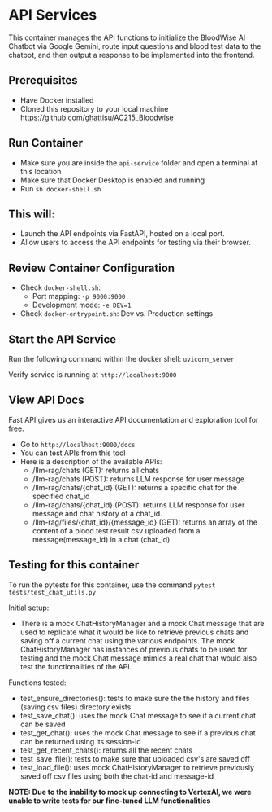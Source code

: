 # API Services

This container manages the API functions to initialize the BloodWise AI Chatbot via Google Gemini, route input questions and blood test data to the chatbot, and then output a response to be implemented into the frontend.

## Prerequisites
* Have Docker installed
* Cloned this repository to your local machine https://github.com/ghattisu/AC215_Bloodwise

## Run Container
- Make sure you are inside the `api-service` folder and open a terminal at this location
- Make sure that Docker Desktop is enabled and running
- Run `sh docker-shell.sh`

## This will:
* Launch the API endpoints via FastAPI, hosted on a local port. 
* Allow users to access the API endpoints for testing via their browser.

## Review Container Configuration
- Check `docker-shell.sh`: 
  - Port mapping: `-p 9000:9000`
  - Development mode: `-e DEV=1`
- Check `docker-entrypoint.sh`: Dev vs. Production settings

## Start the API Service

Run the following command within the docker shell: `uvicorn_server`

Verify service is running at `http://localhost:9000`

## View API Docs
Fast API gives us an interactive API documentation and exploration tool for free.
- Go to `http://localhost:9000/docs`
- You can test APIs from this tool
- Here is a description of the available APIs:
  - /llm-rag/chats (GET): returns all chats
  - /llm-rag/chats (POST): returns LLM response for user message
  - /llm-rag/chats/{chat_id} (GET): returns a specific chat for the specified chat_id
  - /llm-rag/chats/{chat_id} (POST): returns LLM response for user message and chat history of a chat_id.
  - /llm-rag/files/{chat_id}/{message_id} (GET): returns an array of the content of a blood test result csv uploaded from a message(message_id) in a chat (chat_id)


## Testing for this container
To run the pytests for this container, use the command `pytest tests/test_chat_utils.py` 

Initial setup:
- There is a mock ChatHistoryManager and a mock Chat message that are used to replicate what it would be like to retrieve previous chats and saving off a current chat using the various endpoints. The mock ChatHistoryManager has instances of previous chats to be used for testing and the mock Chat message mimics a real chat that would also test the functionalities of the API.

Functions tested:
- test_ensure_directories(): tests to make sure the the history and files (saving csv files) directory exists 
- test_save_chat(): uses the mock Chat message to see if a current chat can be saved
- test_get_chat(): uses the mock Chat message to see if a previous chat can be returned using its session-id
- test_get_recent_chats(): returns all the recent chats 
- test_save_file(): tests to make sure that uploaded csv's are saved off
- test_load_file(): uses mock ChatHistoryManager to retrieve previously saved off csv files using both the chat-id and message-id

**NOTE: Due to the inability to mock up connecting to VertexAI, we were unable to write tests for our fine-tuned LLM functionalities**
